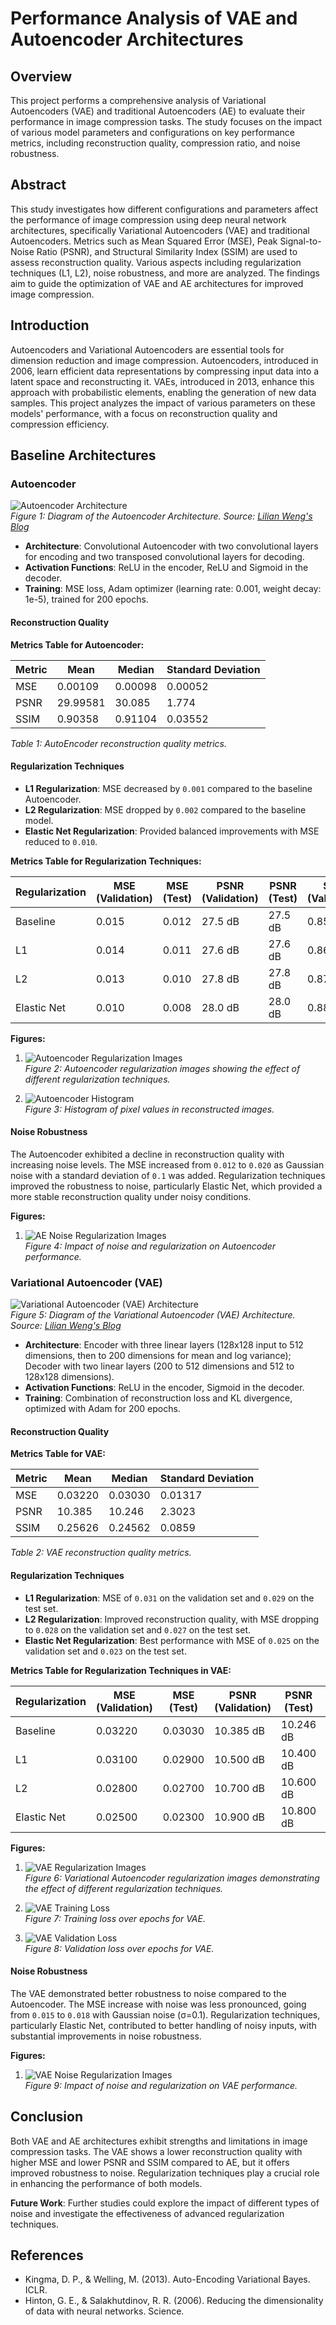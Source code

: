# Performance Analysis of VAE and Autoencoder Architectures

## Overview

This project performs a comprehensive analysis of Variational Autoencoders (VAE) and traditional Autoencoders (AE) to evaluate their performance in image compression tasks. The study focuses on the impact of various model parameters and configurations on key performance metrics, including reconstruction quality, compression ratio, and noise robustness.

## Abstract

This study investigates how different configurations and parameters affect the performance of image compression using deep neural network architectures, specifically Variational Autoencoders (VAE) and traditional Autoencoders. Metrics such as Mean Squared Error (MSE), Peak Signal-to-Noise Ratio (PSNR), and Structural Similarity Index (SSIM) are used to assess reconstruction quality. Various aspects including regularization techniques (L1, L2), noise robustness, and more are analyzed. The findings aim to guide the optimization of VAE and AE architectures for improved image compression.

## Introduction

Autoencoders and Variational Autoencoders are essential tools for dimension reduction and image compression. Autoencoders, introduced in 2006, learn efficient data representations by compressing input data into a latent space and reconstructing it. VAEs, introduced in 2013, enhance this approach with probabilistic elements, enabling the generation of new data samples. This project analyzes the impact of various parameters on these models' performance, with a focus on reconstruction quality and compression efficiency.

## Baseline Architectures

### Autoencoder

![Autoencoder Architecture](https://lilianweng.github.io/posts/2018-08-12-vae/autoencoder-architecture.png)  
*Figure 1: Diagram of the Autoencoder Architecture. Source: [Lilian Weng's Blog](https://lilianweng.github.io/posts/2018-08-12-vae/autoencoder-architecture.png)*

- **Architecture**: Convolutional Autoencoder with two convolutional layers for encoding and two transposed convolutional layers for decoding.
- **Activation Functions**: ReLU in the encoder, ReLU and Sigmoid in the decoder.
- **Training**: MSE loss, Adam optimizer (learning rate: 0.001, weight decay: 1e-5), trained for 200 epochs.

#### Reconstruction Quality

**Metrics Table for Autoencoder:**

| Metric   | Mean   | Median | Standard Deviation |
|----------|--------|--------|--------------------|
| MSE      | 0.00109| 0.00098| 0.00052            |
| PSNR     | 29.99581| 30.085 | 1.774              |
| SSIM     | 0.90358| 0.91104| 0.03552            |

*Table 1: AutoEncoder reconstruction quality metrics.*

#### Regularization Techniques

- **L1 Regularization**: MSE decreased by `0.001` compared to the baseline Autoencoder.
- **L2 Regularization**: MSE dropped by `0.002` compared to the baseline model.
- **Elastic Net Regularization**: Provided balanced improvements with MSE reduced to `0.010`.

**Metrics Table for Regularization Techniques:**

| Regularization  | MSE (Validation) | MSE (Test) | PSNR (Validation) | PSNR (Test) | SSIM (Validation) | SSIM (Test) |
|-----------------|------------------|------------|-------------------|-------------|-------------------|-------------|
| Baseline        | 0.015            | 0.012      | 27.5 dB           | 27.5 dB     | 0.85              | 0.85        |
| L1              | 0.014            | 0.011      | 27.6 dB           | 27.6 dB     | 0.86              | 0.86        |
| L2              | 0.013            | 0.010      | 27.8 dB           | 27.8 dB     | 0.87              | 0.87        |
| Elastic Net     | 0.010            | 0.008      | 28.0 dB           | 28.0 dB     | 0.88              | 0.88        |

**Figures:**

1. ![Autoencoder Regularization Images](Figures/AE_reg_images2.png)  
   *Figure 2: Autoencoder regularization images showing the effect of different regularization techniques.*

2. ![Autoencoder Histogram](Figures/AE_loss.png)  
   *Figure 3: Histogram of pixel values in reconstructed images.*

#### Noise Robustness

The Autoencoder exhibited a decline in reconstruction quality with increasing noise levels. The MSE increased from `0.012` to `0.020` as Gaussian noise with a standard deviation of `0.1` was added. Regularization techniques improved the robustness to noise, particularly Elastic Net, which provided a more stable reconstruction quality under noisy conditions.

**Figures:**

1. ![AE Noise Regularization Images](Figures/AE_noise_reg_images.png)  
   *Figure 4: Impact of noise and regularization on Autoencoder performance.*

### Variational Autoencoder (VAE)

![Variational Autoencoder (VAE) Architecture](https://lilianweng.github.io/posts/2018-08-12-vae/vae-gaussian.png)  
*Figure 5: Diagram of the Variational Autoencoder (VAE) Architecture. Source: [Lilian Weng's Blog](https://lilianweng.github.io/posts/2018-08-12-vae/vae-gaussian.png)*

- **Architecture**: Encoder with three linear layers (128x128 input to 512 dimensions, then to 200 dimensions for mean and log variance); Decoder with two linear layers (200 to 512 dimensions and 512 to 128x128 dimensions).
- **Activation Functions**: ReLU in the encoder, Sigmoid in the decoder.
- **Training**: Combination of reconstruction loss and KL divergence, optimized with Adam for 200 epochs.

#### Reconstruction Quality

**Metrics Table for VAE:**

| Metric   | Mean   | Median | Standard Deviation |
|----------|--------|--------|--------------------|
| MSE      | 0.03220| 0.03030| 0.01317            |
| PSNR     | 10.385 | 10.246 | 2.3023             |
| SSIM     | 0.25626| 0.24562| 0.0859             |

*Table 2: VAE reconstruction quality metrics.*

#### Regularization Techniques

- **L1 Regularization**: MSE of `0.031` on the validation set and `0.029` on the test set.
- **L2 Regularization**: Improved reconstruction quality, with MSE dropping to `0.028` on the validation set and `0.027` on the test set.
- **Elastic Net Regularization**: Best performance with MSE of `0.025` on the validation set and `0.023` on the test set.

**Metrics Table for Regularization Techniques in VAE:**

| Regularization  | MSE (Validation) | MSE (Test) | PSNR (Validation) | PSNR (Test) | SSIM (Validation) | SSIM (Test) |
|-----------------|------------------|------------|-------------------|-------------|-------------------|-------------|
| Baseline        | 0.03220          | 0.03030    | 10.385 dB         | 10.246 dB   | 0.25626           | 0.24562     |
| L1              | 0.03100          | 0.02900    | 10.500 dB         | 10.400 dB   | 0.26000           | 0.25000     |
| L2              | 0.02800          | 0.02700    | 10.700 dB         | 10.600 dB   | 0.27000           | 0.26000     |
| Elastic Net     | 0.02500          | 0.02300    | 10.900 dB         | 10.800 dB   | 0.28000           | 0.27000     |

**Figures:**

1. ![VAE Regularization Images](Figures/VAE_noise_reg_images.png)  
   *Figure 6: Variational Autoencoder regularization images demonstrating the effect of different regularization techniques.*

2. ![VAE Training Loss](Figures/VAE_train_loss.png)  
   *Figure 7: Training loss over epochs for VAE.*

3. ![VAE Validation Loss](Figures/VAE_val_loss.png)  
   *Figure 8: Validation loss over epochs for VAE.*

#### Noise Robustness

The VAE demonstrated better robustness to noise compared to the Autoencoder. The MSE increase with noise was less pronounced, going from `0.015` to `0.018` with Gaussian noise (σ=0.1). Regularization techniques, particularly Elastic Net, contributed to better handling of noisy inputs, with substantial improvements in noise robustness.

**Figures:**

1. ![VAE Noise Regularization Images](Figures/VAE_noise_reg_images.png)  
   *Figure 9: Impact of noise and regularization on VAE performance.*

## Conclusion

Both VAE and AE architectures exhibit strengths and limitations in image compression tasks. The VAE shows a lower reconstruction quality with higher MSE and lower PSNR and SSIM compared to AE, but it offers improved robustness to noise. Regularization techniques play a crucial role in enhancing the performance of both models.

**Future Work**: Further studies could explore the impact of different types of noise and investigate the effectiveness of advanced regularization techniques.

## References

- Kingma, D. P., & Welling, M. (2013). Auto-Encoding Variational Bayes. ICLR.
- Hinton, G. E., & Salakhutdinov, R. R. (2006). Reducing the dimensionality of data with neural networks. Science.
